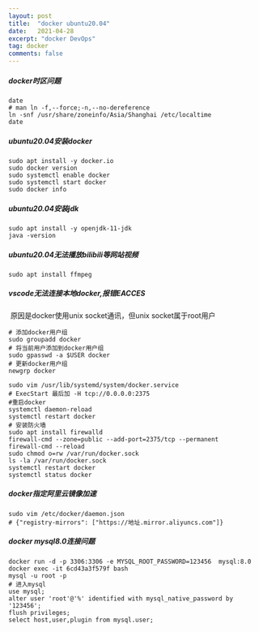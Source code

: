 ```yaml
---
layout: post
title:  "docker ubuntu20.04"
date:   2021-04-28
excerpt: "docker DevOps"
tag: docker
comments: false
---
```


##### docker时区问题

```shell
date
# man ln -f,--force;-n,--no-dereference
ln -snf /usr/share/zoneinfo/Asia/Shanghai /etc/localtime
date
```
##### ubuntu20.04安装docker

```shell
sudo apt install -y docker.io
sudo docker version
sudo systemctl enable docker
sudo systemctl start docker
sudo docker info
```

##### ubuntu20.04安装jdk

```shell
sudo apt install -y openjdk-11-jdk
java -version
```

##### ubuntu20.04无法播放bilibili等网站视频

```she
sudo apt install ffmpeg
```

##### vscode无法连接本地docker,报错EACCES

​    原因是docker使用unix socket通讯，但unix socket属于root用户

```shell
# 添加docker用户组
sudo groupadd docker
# 将当前用户添加到docker用户组
sudo gpasswd -a $USER docker
# 更新docker用户组
newgrp docker
```

```shell
sudo vim /usr/lib/systemd/system/docker.service
# ExecStart 最后加 -H tcp://0.0.0.0:2375
#重启docker
systemctl daemon-reload
systemctl restart docker
# 安装防火墙
sudo apt install firewalld
firewall-cmd --zone=public --add-port=2375/tcp --permanent
firewall-cmd --reload
sudo chmod o=rw /var/run/docker.sock
ls -la /var/run/docker.sock
systemctl restart docker
systemctl status docker
```

##### docker指定阿里云镜像加速

```shell
sudo vim /etc/docker/daemon.json
# {"registry-mirrors": ["https://地址.mirror.aliyuncs.com"]}
```

##### docker mysql8.0连接问题

```shell
docker run -d -p 3306:3306 -e MYSQL_ROOT_PASSWORD=123456  mysql:8.0
docker exec -it 6cd43a3f579f bash
mysql -u root -p
# 进入mysql
use mysql;
alter user 'root'@'%' identified with mysql_native_password by '123456';
flush privileges;
select host,user,plugin from mysql.user;
```


